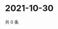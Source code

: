 # 2021-10-30

共 0 条

<!-- BEGIN WEIBO -->
<!-- 最后更新时间 Sat Oct 30 2021 22:12:47 GMT+0800 (China Standard Time) -->

<!-- END WEIBO -->
